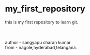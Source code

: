 # my_first_repository
this is my first repository to learn git.
<br>
<br/>
</br>
<br />
author - sangyapu charan kumar
<br>
from - nagole,hyderabad,telangana.